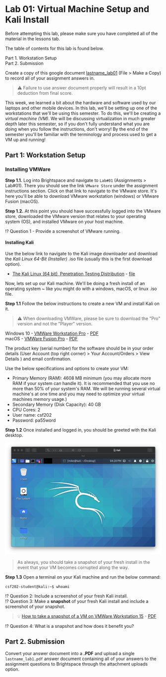 # Lab 01: Virtual Machine Setup and Kali Install

Before attempting this lab, please make sure you have completed all of the material in the lessons tab.

The table of contents for this lab is found below.

Part 1. Workstation Setup <br>
Part 2. Submission <br>

Create a copy of this google document [lastname_lab01](https://docs.google.com/document/d/1tFKmz9hf0MvN5OesWVDudbO5EwgtEz30zUYiuPoru2s/edit?usp=sharing) (File > Make a Copy) to record all of your assignment answers in.

> :warning: Failure to use answer document properly will result in a 10pt deduction from final score.

This week, we learned a bit about the hardware and software used by our laptops and other mobile devices. In this lab, we'll be setting up one of the workstations that we'll be using this semester. To do this, we'll be creating a *virtual machine (VM)*. We will be discussing virtualization in much greater depth later this semester, so if you don't fully understand what you are doing when you follow the instructions, don't worry! By the end of the semester you'll be familiar with the terminology and process used to get a VM up and running!

## Part 1: Workstation Setup 

### Installing VMWare

**Step 1.1.** Log into Brightspace and navigate to `Lab#01` (Assignments > Lab#01). There you should see the link `VMware Store` under the assignment instructions section. Click on that link to navigate to the VMware store. It's here you'll be able to download VMware workstation (windows) or VMware Fusion (macOS).

**Step 1.2.** At this point you should have successfully logged into the VMware store, downloaded the VMware version that relates to your operating system (OS), and installed VMware on your host machine.

 :interrobang: Question 1 - Provide a screenshot of VMware running.

#### Installing Kali

Use the below link to navigate to the Kali image downloader and download the *Kali Linux 64-Bit (Installer)* .iso file (usually this is the first download option).

* [The Kali Linux (64 bit), Penetration Testing Distribution](https://www.kali.org/downloads/) - [file](https://drive.google.com/file/d/1QVz9VUvuDyLbiYnGz_dh2g7MfcIpWKXI/view?usp=sharing)

Now, lets set up our Kali machine. We'll be doing a fresh install of an operating system ~ like you might do with a windows, macOS, or linux .iso file.

**Step 1.1** Follow the below instructions to create a new VM and install Kali on it.

> :warning: When downloading VMWare, please be sure to download the "Pro" version and not the "Player" version.

Windows 10 - [VMWare Workstation Pro](https://www.nakivo.com/blog/install-kali-linux-vmware/) - [PDF](files/file1.pdf) <br>
macOS - [VMWare Fusion Pro](https://geekflare.com/kali-linux-installation-guide-vmware/) - [PDF](files/file2.pdf)

The product key (serial number) for the software should be in your order details (User Account (top right corner) > Your Account/Orders > View Details ) and email confirmation.

Use the below specifications and options to create your VM:

* Primary Memory (RAM): 4608 MB minimum (you may allocate more RAM if your system can handle it). It is recommended that you use no more than 50% of your system's RAM. We will be running several virtual machine's at one time and you may need to optimize your virtual machines memory usage.)
* Secondary Memory (Disk Capacity): 40 GB
* CPU Cores: 2
* User name: csf202
* Password: pa55word


**Step 1.2** Once installed and logged in, you should be greeted with the Kali desktop. <br>

<img src="images/fig1.png" width=800px>

> As always, you should take a snapshot of your fresh install in the event that your VM becomes corrupted along the way.

**Step 1.3** Open a terminal on your Kali machine and run the below command:

```text
csf202-student@kali:~$ whoami
```

 :interrobang: Question 2: Include a screenshot of your fresh Kali install.<br>
 :interrobang: Question 3: Make a **snapshot** of your fresh Kali install and include a screenshot of your snapshot.<br>

 > :bulb: [How to take a snapshot of a VM on VMWare Workstation 15](https://www.vmware.com/support/ws55/doc/ws_preserve_sshot_taking.html) - [PDF](files/file3.pdf)

 :interrobang: Question 4: What is a snapshot and how does it benefit you? <br>

## Part 2. Submission

Convert your answer document into a **.PDF** and upload a single `lastname_lab1.pdf` answer document containing all of your answers to the assignment questions to Brightspace through the attachment uploads option.
